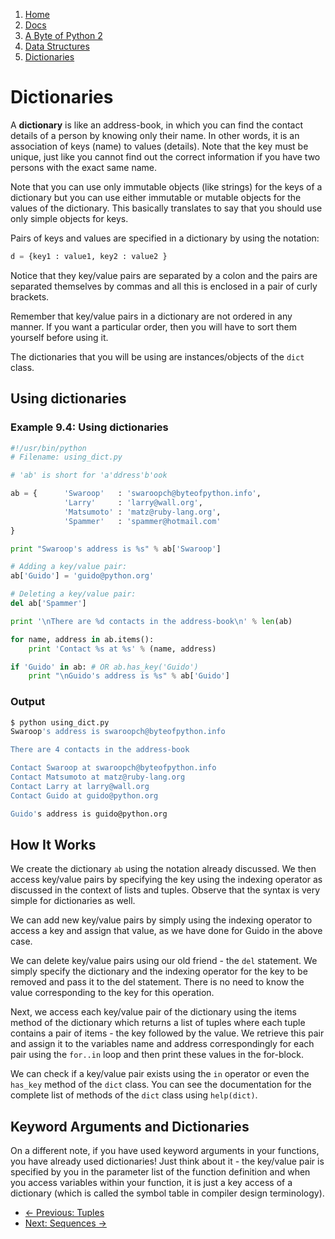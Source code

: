 <!-- -
Title: A Byte of Python 2: Dictionaries
Author: Swaroop C H
Editor: Marios Zindilis
First Published: 2003
Last Updated: 2014-04-05
- -->

<ol class='breadcrumb' itemprop='breadcrumb'>
	<li><a href="/">Home</a></li>
	<li><a href="/docs/">Docs</a></li>
	<li><a href="/docs/a-byte-of-python-2/">A Byte of Python 2</a></li>
	<li><a href="/docs/a-byte-of-python-2/data-structures/">Data Structures</a></li>
	<li><a href="/docs/a-byte-of-python-2/data-structures/dictionaries.html">Dictionaries</a></li>
</ol>

Dictionaries
============

A **dictionary** is like an address-book, in which you can find the contact 
details of a person by knowing only their name. In other words, it is an 
association of keys (name) to values (details). Note that the key must be 
unique, just like you cannot find out the correct information if you have two 
persons with the exact same name.

Note that you can use only immutable objects (like strings) for the keys of a 
dictionary but you can use either immutable or mutable objects for the values 
of the dictionary. This basically translates to say that you should use only 
simple objects for keys.

Pairs of keys and values are specified in a dictionary by using the notation:

```python
d = {key1 : value1, key2 : value2 }
```

Notice that they key/value pairs are separated by a colon and the pairs are 
separated themselves by commas and all this is enclosed in a pair of curly 
brackets.

Remember that key/value pairs in a dictionary are not ordered in any manner. If 
you want a particular order, then you will have to sort them yourself before 
using it.

The dictionaries that you will be using are instances/objects of the `dict` 
class. 

Using dictionaries
------------------

### Example 9.4: Using dictionaries ###

```python
#!/usr/bin/python
# Filename: using_dict.py

# 'ab' is short for 'a'ddress'b'ook

ab = {      'Swaroop'   : 'swaroopch@byteofpython.info',
            'Larry'     : 'larry@wall.org',
            'Matsumoto' : 'matz@ruby-lang.org',
            'Spammer'   : 'spammer@hotmail.com'
}

print "Swaroop's address is %s" % ab['Swaroop']

# Adding a key/value pair:
ab['Guido'] = 'guido@python.org'

# Deleting a key/value pair:
del ab['Spammer']

print '\nThere are %d contacts in the address-book\n' % len(ab)

for name, address in ab.items():
	print 'Contact %s at %s' % (name, address)

if 'Guido' in ab: # OR ab.has_key('Guido')
	print "\nGuido's address is %s" % ab['Guido']
```

### Output ###

```bash
$ python using_dict.py
Swaroop's address is swaroopch@byteofpython.info

There are 4 contacts in the address-book

Contact Swaroop at swaroopch@byteofpython.info
Contact Matsumoto at matz@ruby-lang.org
Contact Larry at larry@wall.org
Contact Guido at guido@python.org

Guido's address is guido@python.org
```

How It Works
---

We create the dictionary `ab` using the notation already discussed. We then 
access key/value pairs by specifying the key using the indexing operator as 
discussed in the context of lists and tuples. Observe that the syntax is very 
simple for dictionaries as well.

We can add new key/value pairs by simply using the indexing operator to access 
a key and assign that value, as we have done for Guido in the above case.

We can delete key/value pairs using our old friend - the `del` statement. We 
simply specify the dictionary and the indexing operator for the key to be 
removed and pass it to the del statement. There is no need to know the value 
corresponding to the key for this operation.

Next, we access each key/value pair of the dictionary using the items method of 
the dictionary which returns a list of tuples where each tuple contains a pair 
of items - the key followed by the value. We retrieve this pair and assign it 
to the variables name and address correspondingly for each pair using the 
`for..in` loop and then print these values in the for-block.

We can check if a key/value pair exists using the `in` operator or even the 
`has_key` method of the `dict` class. You can see the documentation for the 
complete list of methods of the `dict` class using `help(dict)`.

Keyword Arguments and Dictionaries
----------------------------------

On a different note, if you have used keyword arguments in your functions, you 
have already used dictionaries! Just think about it - the key/value pair is 
specified by you in the parameter list of the function definition and when you 
access variables within your function, it is just a key access of a dictionary 
(which is called the symbol table in compiler design terminology). 

<ul class='pager'>
	<li class='previous'><a href='/docs/a-byte-of-python-2/data-structures/tuples.html'>&larr; Previous: Tuples</a></li>
	<li class='next'><a href='/docs/a-byte-of-python-2/data-structures/sequences.html'>Next: Sequences &rarr;</a></li>
</ul>
